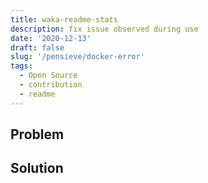 ```yaml
---
title: waka-readme-stats
description: fix issue observed during use
date: '2020-12-13'
draft: false
slug: '/pensieve/docker-error'
tags:
  - Open Source
  - contribution
  - readme
---
```


## Problem

## Solution
